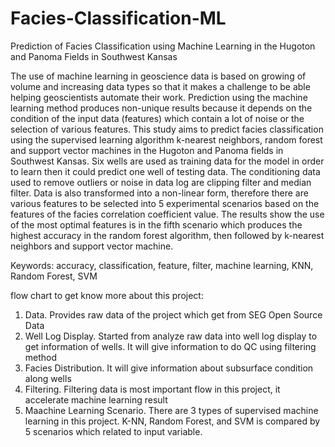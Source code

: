 # Facies-Classification-ML
Prediction of Facies Classification using Machine Learning in the Hugoton and Panoma Fields in Southwest Kansas

The use of machine learning in geoscience data is based on growing of volume and increasing data types so that it makes a challenge to be able helping geoscientists automate their work. Prediction using the machine learning method produces non-unique results because it depends on the condition of the input data (features) which contain a lot of noise or the selection of various features. This study aims to predict facies classification using the supervised learning algorithm k-nearest neighbors, random forest and support vector machines in the Hugoton and Panoma fields in Southwest Kansas. Six wells are used as training data for the model in order to learn then it could predict one well of testing data. The conditioning data used to remove outliers or noise in data log are clipping filter and median filter. Data is also transformed into a non-linear form, therefore there are various features to be selected into 5 experimental scenarios based on the features of the facies correlation coefficient value. The results show the use of the most optimal features is in the fifth scenario which produces the highest accuracy in the random forest algorithm, then followed by k-nearest neighbors and support vector machine.

Keywords: accuracy, classification, feature, filter, machine learning, KNN, Random Forest, SVM

flow chart to get know more about this project:
1. Data. Provides raw data of the project which get from SEG Open Source Data
2. Well Log Display. Started from analyze raw data into well log display to get information of wells. It will give information to do QC using filtering method
3. Facies Distribution. It will give information about subsurface condition along wells
4. Filtering. Filtering data is most important flow in this project, it accelerate machine learning result
5. Maachine Learning Scenario. There are 3 types of supervised machine learning in this project. K-NN, Random Forest, and SVM is compared by 5 scenarios which related to input variable.
